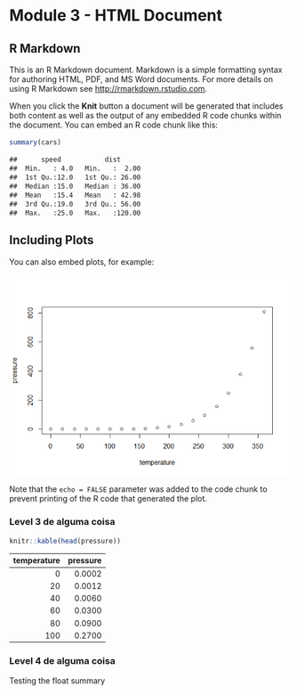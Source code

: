 Module 3 - HTML Document
========================

R Markdown
----------

This is an R Markdown document. Markdown is a simple formatting syntax
for authoring HTML, PDF, and MS Word documents. For more details on
using R Markdown see
<a href="http://rmarkdown.rstudio.com" class="uri">http://rmarkdown.rstudio.com</a>.

When you click the **Knit** button a document will be generated that
includes both content as well as the output of any embedded R code
chunks within the document. You can embed an R code chunk like this:

``` r
summary(cars)
```

    ##      speed           dist       
    ##  Min.   : 4.0   Min.   :  2.00  
    ##  1st Qu.:12.0   1st Qu.: 26.00  
    ##  Median :15.0   Median : 36.00  
    ##  Mean   :15.4   Mean   : 42.98  
    ##  3rd Qu.:19.0   3rd Qu.: 56.00  
    ##  Max.   :25.0   Max.   :120.00

Including Plots
---------------

You can also embed plots, for example:

![](Github_files/figure-markdown_github/pressure-1.png)

Note that the `echo = FALSE` parameter was added to the code chunk to
prevent printing of the R code that generated the plot.

### Level 3 de alguma coisa

``` r
knitr::kable(head(pressure))
```

|  temperature|  pressure|
|------------:|---------:|
|            0|    0.0002|
|           20|    0.0012|
|           40|    0.0060|
|           60|    0.0300|
|           80|    0.0900|
|          100|    0.2700|

### Level 4 de alguma coisa

Testing the float summary
